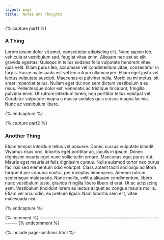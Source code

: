 ```yaml
---
layout: page
title:  Notes and Thoughts
---
```


{% capture part1 %}

### A Thing

Lorem ipsum dolor sit amet, consectetur adipiscing elit. Nunc sapien leo, vehicula at vestibulum sed, feugiat vitae enim. Aliquam nec est ac elit gravida egestas. Quisque in tellus sodales felis vulputate hendrerit vitae quis velit. Etiam purus leo, accumsan vel condimentum vitae, consectetur in turpis. Fusce malesuada est vel leo rutrum ullamcorper. Etiam eget justo vel lectus vulputate suscipit. Maecenas et pulvinar nulla. Morbi eu mi metus, sit amet imperdiet tellus. Nullam eget dui non sem dictum vestibulum a eu risus. Pellentesque dolor est, venenatis ac tristique tincidunt, fringilla pulvinar enim. Ut rutrum interdum lorem, non porttitor tellus volutpat vel. Curabitur vulputate magna a massa sodales quis cursus magna lacinia. Nunc ac vestibulum libero.

{% endcapture %}



{% capture part2 %}

### Another Thing

Etiam tempor interdum tellus vel posuere. Donec cursus vulputate blandit. Vivamus risus orci, lobortis eget porttitor ac, iaculis in ipsum. Donec dignissim mauris eget nunc sollicitudin ornare. Maecenas eget purus dui. Mauris eget mauris at felis dignissim cursus. Nulla euismod tortor nec purus facilisis sed elementum odio volutpat. Class aptent taciti sociosqu ad litora torquent per conubia nostra, per inceptos himenaeos. Aenean rutrum scelerisque malesuada. Nunc mollis, velit a aliquam condimentum, libero nunc vestibulum justo, gravida fringilla libero libero id erat. Ut ac adipiscing sem. Vestibulum tincidunt lorem eu lectus aliquet ac congue mauris mollis. Etiam vel arcu odio, eu pretium ligula. Nam lobortis sem elit, vitae malesuada nisi.

{% endcapture %}



{% comment %} ------------------------------------------------------------------ {% endcomment %}


{% include page-sections.html %}
